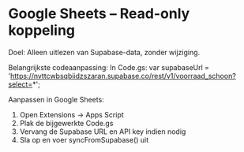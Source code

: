# Google Sheets – Read-only koppeling

Doel:
Alleen uitlezen van Supabase-data, zonder wijziging.

Belangrijkste codeaanpassing:
In Code.gs:
var supabaseUrl = 'https://nvttcwbsqbiidzszaran.supabase.co/rest/v1/voorraad_schoon?select=*';

Aanpassen in Google Sheets:
1. Open Extensions → Apps Script
2. Plak de bijgewerkte Code.gs
3. Vervang de Supabase URL en API key indien nodig
4. Sla op en voer syncFromSupabase() uit
